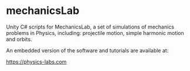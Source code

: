 # mechanicsLab
Unity C# scripts for MechanicsLab, a set of simulations of mechanics problems in Physics, including: projectile motion, simple harmonic motion and orbits.

An embedded version of the software and tutorials are available at:

https://physics-labs.com
